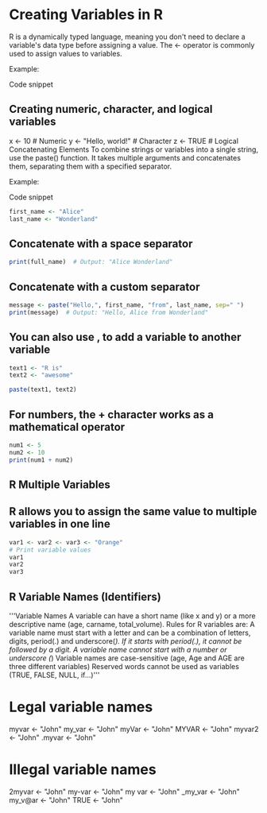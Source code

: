 # Creating Variables in R

R is a dynamically typed language, meaning you don't need to declare a variable's data type before assigning a value. The <- operator is commonly used to assign values to variables.

Example:

Code snippet

## Creating numeric, character, and logical variables

x <- 10  # Numeric
y <- "Hello, world!"  # Character
z <- TRUE  # Logical
Concatenating Elements
To combine strings or variables into a single string, use the paste() function. It takes multiple arguments and concatenates them, separating them with a specified separator.

Example:

Code snippet

```R
first_name <- "Alice"
last_name <- "Wonderland"
```

## Concatenate with a space separator

```R full_name <- paste(first_name, last_name)
print(full_name)  # Output: "Alice Wonderland"
```

## Concatenate with a custom separator

```R
message <- paste("Hello,", first_name, "from", last_name, sep=" ")
print(message)  # Output: "Hello, Alice from Wonderland"
```

## You can also use , to add a variable to another variable

```R
text1 <- "R is"
text2 <- "awesome"

paste(text1, text2)

```

## For numbers, the + character works as a mathematical operator

```R
num1 <- 5
num2 <- 10
print(num1 + num2)

```

## R Multiple Variables

## R allows you to assign the same value to multiple variables in one line

```R
var1 <- var2 <- var3 <- "Orange"
# Print variable values
var1
var2
var3
```

## R Variable Names (Identifiers)

'''Variable Names
A variable can have a short name (like x and y) or a more descriptive name (age, carname, total_volume). Rules for R variables are:
A variable name must start with a letter and can be a combination of letters, digits, period(.)
and underscore(_). If it starts with period(.), it cannot be followed by a digit.
A variable name cannot start with a number or underscore (_)
Variable names are case-sensitive (age, Age and AGE are three different variables)
Reserved words cannot be used as variables (TRUE, FALSE, NULL, if...)'''

# Legal variable names

myvar <- "John"
my_var <- "John"
myVar <- "John"
MYVAR <- "John"
myvar2 <- "John"
.myvar <- "John"

# Illegal variable names

2myvar <- "John"
my-var <- "John"
my var <- "John"
_my_var <- "John"
my_v@ar <- "John"
TRUE <- "John"

